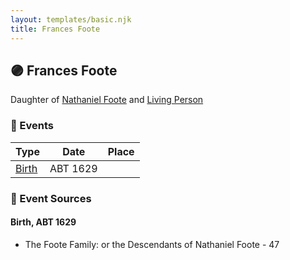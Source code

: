 ```yaml
---
layout: templates/basic.njk
title: Frances Foote
---
```

## 🟣 Frances Foote

Daughter of [Nathaniel Foote](/people/6/64098820) and [Living Person](/people/7/77201280)

### 📆 Events

Type | Date | Place
------ | ------ | ------
[Birth](#event-event-2) | ABT 1629 |

### 📰 Event Sources

#### <a id="event-event-2"></a> Birth, ABT 1629
* The Foote Family: or the Descendants of Nathaniel Foote  - 47